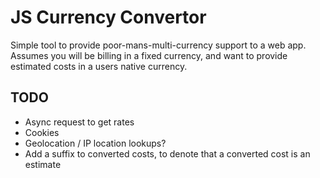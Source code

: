 # JS Currency Convertor

Simple tool to provide poor-mans-multi-currency support to a web app.  Assumes you will be billing in a fixed currency, and want to provide estimated costs in a users native currency.

## TODO

- Async request to get rates
- Cookies
- Geolocation / IP location lookups?
- Add a suffix to converted costs, to denote that a converted cost is an estimate
